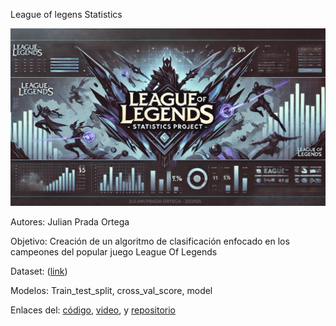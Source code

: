 League of legens Statistics

![Portada](https://github.com/Julian-2412/Proyecto_IA/blob/main/Portada.jpg)

Autores: Julian Prada Ortega

Objetivo: Creación de un algoritmo de clasificación enfocado en los campeones del popular juego League Of Legends

Dataset: ([link](https://www.kaggle.com/datasets/cutedango/league-of-legends-champions/data))

Modelos: Train_test_split, cross_val_score, model

Enlaces del: 
[código](https://colab.research.google.com/drive/18yw8i9r4IZZMGi6ZawRfSY70t6fSIxxj?usp=sharing), [video](https://www.youtube.com/watch?v=rNDOeQWSDZM), y [repositorio](https://github.com/Julian-2412/Proyecto_IA.git)
